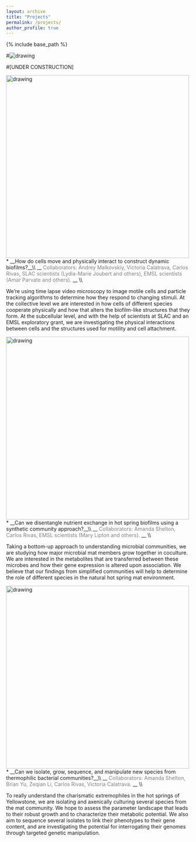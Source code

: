 ```yaml
---
layout: archive
title: "Projects"
permalink: /projects/
author_profile: true
---
```


{% include base_path %}


#<img src="{{ site.baseurl }}/images/Cooperative_motility.jpg" alt="drawing"/>

#[UNDER CONSTRUCTION]

<img src="{{ site.baseurl }}/images/Cooperative_motility_2.png" alt="drawing" width="500" style="float: left; margin-right: 3em;"/>
* __How do cells move and physically interact to construct dynamic biofilms?__\\
__<span style="color: grey;">   Collaborators: Andrey Malkovskiy, Victoria Calatrava, Carlos Rivas, SLAC scientists (Lydia-Marie Joubert and others), EMSL scientists (Amar Parvate and others). </span>__ \\

We’re using time lapse video microscopy to image motile cells and particle tracking algorithms to determine how they respond to changing stimuli. At the collective level we are interested in how cells of different species cooperate physically and how that alters the biofilm-like structures that they form. At the subcellular level, and with the help of scientists at SLAC and an EMSL exploratory grant, we are investigating the physical interactions between cells and the structures used for motility and cell attachment.


<img src="{{ site.baseurl }}/images/Synthetic_cultures_2.png" alt="drawing" width="500" style="float: left; margin-right: 3em;"/>
* __Can we disentangle nutrient exchange in hot spring biofilms using a synthetic community approach?__\\
__<span style="color: grey;">   Collaborators: Amanda Shelton, Carlos Rivas, EMSL scientists (Mary Lipton and others). </span>__ \\

Taking a bottom-up approach to understanding microbial communities, we are studying how major microbial mat members grow together in coculture. We are interested in the metabolites that are transferred between these microbes and how their gene expression is altered upon association. We believe that our findings from simplified communities will help to determine the role of different species in the natural hot spring mat environment.   


<img src="{{ site.baseurl }}/images/Thermophile_isolates.png" alt="drawing" width="500" style="float: left; margin-right: 3em;"/>
* __Can we isolate, grow, sequence, and manipulate new species from thermophilic bacterial communities?__\\
__<span style="color: grey;">   Collaborators: Amanda Shelton, Brian Yu, Zeqian Li, Carlos Rivas, Victoria Calatrava. </span>__ \\

To really understand the charismatic extremophiles in the hot springs of Yellowstone, we are isolating and axenically culturing several species from the mat community. We hope to assess the parameter landscape that leads to their robust growth and to characterize their metabolic potential. We also aim to sequence several isolates to link their phenotypes to their gene content, and are investigating the potential for interrogating their genomes through targeted genetic manipulation.  
